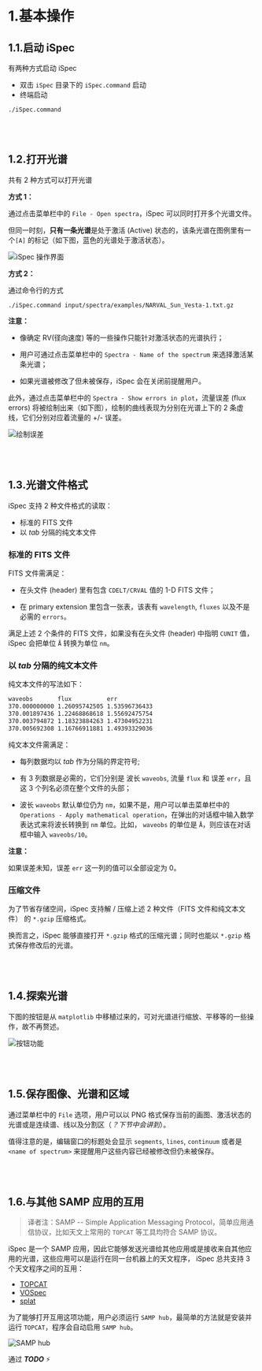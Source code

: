 # 1.基本操作

## 1.1.启动 iSpec

有两种方式启动 iSpec

* 双击 `iSpec` 目录下的 `iSpec.command` 启动
* 终端启动

```shell
./iSpec.command
```

<br></br>

## 1.2.打开光谱

共有 2 种方式可以打开光谱

**方式 1：**

通过点击菜单栏中的 `File - Open spectra`，iSpec 可以同时打开多个光谱文件。

但同一时刻，**只有一条光谱**是处于激活 (Active) 状态的，该条光谱在图例里有一个`[A]` 的标记（如下图，蓝色的光谱处于激活状态）。

![iSpec 操作界面](https://www.blancocuaresma.com/s/user/pages/02.projects/03.iSpec/manual/03.usage/01.basics/iSpec_multiple_spectra_zoom.png)

**方式 2：**

通过命令行的方式

```shell
./iSpec.command input/spectra/examples/NARVAL_Sun_Vesta-1.txt.gz
```

**注意：**

* 像确定 RV(径向速度) 等的一些操作只能针对激活状态的光谱执行；

* 用户可通过点击菜单栏中的 `Spectra - Name of the spectrum` 来选择激活某条光谱；

* 如果光谱被修改了但未被保存，iSpec 会在关闭前提醒用户。

此外，通过点击菜单栏中的 `Spectra - Show errors in plot`，流量误差 (flux errors) 将被绘制出来（如下图），绘制的曲线表现为分别在光谱上下的 2 条虚线，它们分别对应着流量的 +/- 误差。

![绘制误差](https://www.blancocuaresma.com/s/user/pages/02.projects/03.iSpec/manual/03.usage/01.basics/iSpec_show_errors.png)

<br></br>

## 1.3.光谱文件格式

iSpec 支持 2 种文件格式的读取：

* 标准的 FITS 文件
* 以 *tab* 分隔的纯文本文件

### 标准的 FITS 文件

FITS 文件需满足：

* 在头文件 (header) 里有包含 `CDELT/CRVAL` 值的 1-D FITS 文件；

* 在 primary extension 里包含一张表，该表有 `wavelength`, `fluxes` 以及不是必需的 `errors`。

满足上述 2 个条件的 FITS 文件，如果没有在头文件 (header) 中指明 `CUNIT` 值，iSpec 会把单位 `Å` 转换为单位 `nm`。

### 以 *tab* 分隔的纯文本文件

纯文本文件的写法如下：

```txt
waveobs       flux          err
370.000000000 1.26095742505 1.53596736433
370.001897436 1.22468868618 1.55692475754
370.003794872 1.18323884263 1.47304952231
370.005692308 1.16766911881 1.49393329036
```

纯文本文件需满足：

* 每列数据均以 *tab* 作为分隔的界定符号;

* 有 3 列数据是必需的，它们分别是 波长 `waveobs`, 流量 `flux` 和 误差 `err`，且这 3 个列名必须在整个文件的头部；

* 波长 `waveobs` 默认单位仍为 `nm`，如果不是，用户可以单击菜单栏中的 `Operations - Apply mathematical operation`，在弹出的对话框中输入数学表达式来将波长转换到 `nm` 单位。比如， `waveobs` 的单位是 `Å`，则应该在对话框中输入 `waveobs/10`。

**注意：**

如果误差未知，误差 `err` 这一列的值可以全部设定为 0。

### 压缩文件

为了节省存储空间，iSpec 支持解 / 压缩上述 2 种文件（FITS 文件和纯文本文件）
的 `*.gzip` 压缩格式。

换而言之，iSpec 能够直接打开 `*.gzip` 格式的压缩光谱；同时也能以 `*.gzip` 格式保存修改后的光谱。

<br></br>

## 1.4.探索光谱

下图的按钮是从 `matplotlib` 中移植过来的，可对光谱进行缩放、平移等的一些操作，故不再赘述。

![按钮功能](https://www.blancocuaresma.com/s/user/pages/02.projects/03.iSpec/manual/03.usage/01.basics/iSpec_zoom_pan.png)

<br></br>

## 1.5.保存图像、光谱和区域

通过菜单栏中的 `File` 选项，用户可以以 PNG 格式保存当前的画图、激活状态的光谱或是连续谱、线以及分割区（*？下节中会讲到*）。

值得注意的是，编辑窗口的标题处会显示 `segments`, `lines`, `continuum` 或者是 `<name of spectrum>` 来提醒用户这些内容已经被修改但仍未被保存。

<br></br>

## 1.6.与其他 SAMP 应用的互用

> 译者注：SAMP -- Simple Application Messaging Protocol，简单应用通信协议，比如天文上常用的 `TOPCAT` 等工具均符合 SAMP 协议。

iSpec 是一个 SAMP 应用，因此它能够发送光谱给其他应用或是接收来自其他应用的光谱，这些应用可以是运行在同一台机器上的天文程序， iSpec 总共支持 3 个天文程序之间的互用：

* [TOPCAT](http://www.star.bris.ac.uk/~mbt/topcat/)
* [VOSpec](https://www.cosmos.esa.int/web/esdc/vospec)
* [splat](http://star-www.dur.ac.uk/~pdraper/splat/splat.html)

为了能够打开互用这项功能，用户必须运行 `SAMP hub`，最简单的方法就是安装并运行 `TOPCAT`，程序会自动启用 `SAMP hub`。

![SAMP hub](https://www.blancocuaresma.com/s/user/pages/02.projects/03.iSpec/manual/03.usage/01.basics/SAMP_hub.png)

通过 ***TODO*** :zap:
